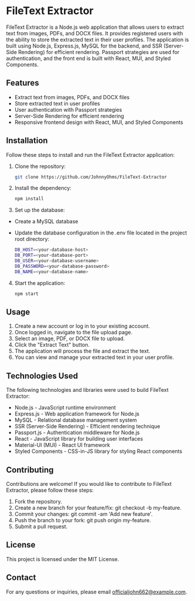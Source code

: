 # FileText Extractor

FileText Extractor is a Node.js web application that allows users to extract text from images, PDFs, and DOCX files. It provides registered users with the ability to store the extracted text in their user profiles. The application is built using Node.js, Express.js, MySQL for the backend, and SSR (Server-Side Rendering) for efficient rendering. Passport strategies are used for authentication, and the front end is built with React, MUI, and Styled Components.

## Features

- Extract text from images, PDFs, and DOCX files
- Store extracted text in user profiles
- User authentication with Passport strategies
- Server-Side Rendering for efficient rendering
- Responsive frontend design with React, MUI, and Styled Components

## Installation

Follow these steps to install and run the FileText Extractor application:

1. Clone the repository:

   ```bash
   git clone https://github.com/JohnnyOhms/FileText-Extractor

2. Install the dependency:

    ```bash
    npm install
    
3. Set up the database:

  - Create a MySQL database
  - Update the database configuration in the .env file located in the project root directory:

     ```bash
    DB_HOST=<your-database-host>
    DB_PORT=<your-database-port>
    DB_USER=<your-database-username>
    DB_PASSWORD=<your-database-password>
    DB_NAME=<your-database-name>

4. Start the application:
     
     ```bash
     npm start

## Usage
1. Create a new account or log in to your existing account.
2. Once logged in, navigate to the file upload page.
3. Select an image, PDF, or DOCX file to upload.
4. Click the "Extract Text" button.
5. The application will process the file and extract the text.
6. You can view and manage your extracted text in your user profile.

## Technologies Used
The following technologies and libraries were used to build FileText Extractor:

- Node.js - JavaScript runtime environment
- Express.js - Web application framework for Node.js
- MySQL - Relational database management system
- SSR (Server-Side Rendering) - Efficient rendering technique
- Passport.js - Authentication middleware for Node.js
- React - JavaScript library for building user interfaces
- Material-UI (MUI) - React UI framework
- Styled Components - CSS-in-JS library for styling React components

## Contributing
Contributions are welcome! If you would like to contribute to FileText Extractor, please follow these steps:

1. Fork the repository.
2. Create a new branch for your feature/fix: git checkout -b my-feature.
3. Commit your changes: git commit -am 'Add new feature'.
4. Push the branch to your fork: git push origin my-feature.
5. Submit a pull request.

## License
This project is licensed under the MIT License.

## Contact
For any questions or inquiries, please email officialjohn662@example.com.



